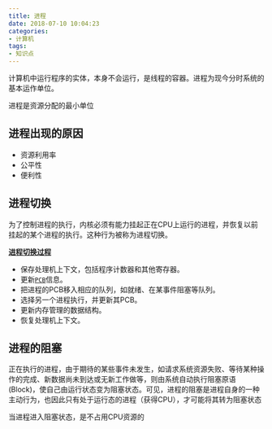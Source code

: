 ```yaml
---
title: 进程
date: 2018-07-10 10:04:23
categories:
- 计算机
tags:
- 知识点
---
```


计算机中运行程序的实体，本身不会运行，是线程的容器。进程为现今分时系统的基本运作单位。

进程是资源分配的最小单位

## 进程出现的原因
- 资源利用率
- 公平性
- 便利性

## 进程切换
为了控制进程的执行，内核必须有能力挂起正在CPU上运行的进程，并恢复以前挂起的某个进程的执行。这种行为被称为进程切换。
<!--more-->
[**进程切换过程**](http://guojing.me/linux-kernel-architecture/posts/process-switch/)
- 保存处理机上下文，包括程序计数器和其他寄存器。
- 更新[`PCB`](https://baike.baidu.com/item/PCB/16067368)信息。
- 把进程的PCB移入相应的队列，如就绪、在某事件阻塞等队列。
- 选择另一个进程执行，并更新其PCB。
- 更新内存管理的数据结构。
- 恢复处理机上下文。

## 进程的阻塞
正在执行的进程，由于期待的某些事件未发生，如请求系统资源失败、等待某种操作的完成、新数据尚未到达或无新工作做等，则由系统自动执行阻塞原语(Block)，使自己由运行状态变为阻塞状态。可见，进程的阻塞是进程自身的一种主动行为，也因此只有处于运行态的进程（获得CPU），才可能将其转为阻塞状态

当进程进入阻塞状态，是不占用CPU资源的
